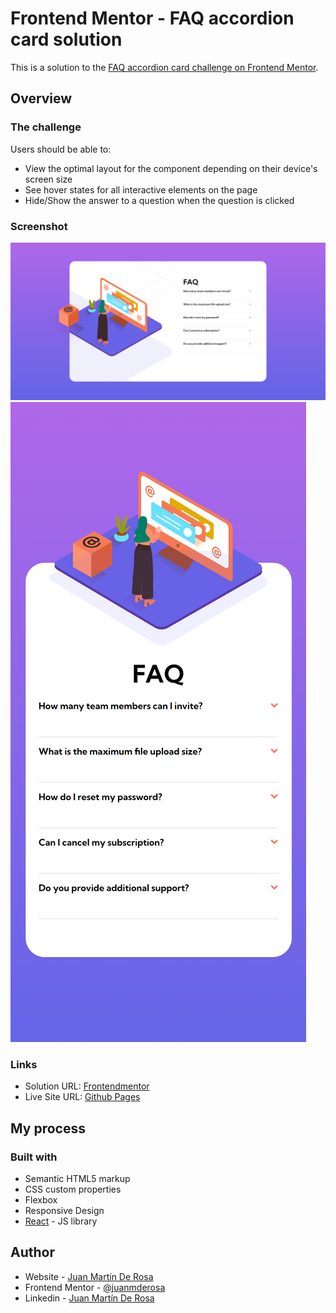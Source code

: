 # Frontend Mentor - FAQ accordion card solution

This is a solution to the [FAQ accordion card challenge on Frontend Mentor](https://www.frontendmentor.io/challenges/faq-accordion-card-XlyjD0Oam). 

## Overview

### The challenge

Users should be able to:

- View the optimal layout for the component depending on their device's screen size
- See hover states for all interactive elements on the page
- Hide/Show the answer to a question when the question is clicked

### Screenshot

![Desktop](./images/Screenshot%20-%20faq-accordion-card-mobile-desktop%20(1).png)
![Mobile](./images/Screenshot%20-%20faq-accordion-card-mobile-desktop%20(2).png)

### Links

- Solution URL: [Frontendmentor](https://www.frontendmentor.io/challenges/faq-accordion-card-XlyjD0Oam/hub)
- Live Site URL: [Github Pages](https://github.com/juanmderosa/react-faq-accordion-card)

## My process

### Built with

- Semantic HTML5 markup
- CSS custom properties
- Flexbox
- Responsive Design
- [React](https://reactjs.org/) - JS library
## Author

- Website - [Juan Martín De Rosa](https://juanmderosa-developer.com/)
- Frontend Mentor - [@juanmderosa](https://www.frontendmentor.io/profile/juanmderosa)
- Linkedin - [Juan Martín De Rosa](https://www.linkedin.com/in/juanmderosa/)

